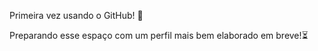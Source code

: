 Primeira vez usando o GitHub! 🎉

Preparando esse espaço com um perfil mais bem elaborado em breve!⏳
